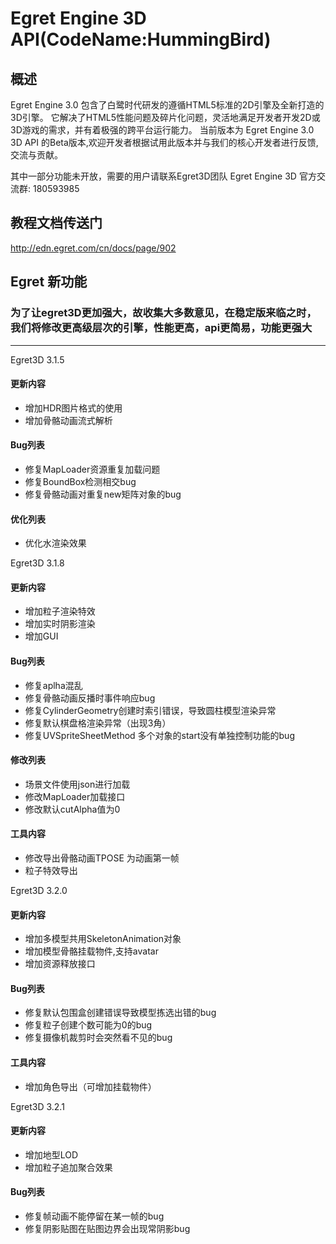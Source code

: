 # Egret Engine 3D API(CodeName:HummingBird)

## 概述

Egret Engine 3.0 包含了白鹭时代研发的遵循HTML5标准的2D引擎及全新打造的3D引擎。
它解决了HTML5性能问题及碎片化问题，灵活地满足开发者开发2D或3D游戏的需求，并有着极强的跨平台运行能力。
当前版本为 Egret Engine 3.0 3D API 的Beta版本,欢迎开发者根据试用此版本并与我们的核心开发者进行反馈,交流与贡献。

其中一部分功能未开放，需要的用户请联系Egret3D团队
Egret Engine 3D 官方交流群: 180593985

## 教程文档传送门 ##
http://edn.egret.com/cn/docs/page/902

## Egret  新功能 
### 为了让egret3D更加强大，故收集大多数意见，在稳定版来临之时，我们将修改更高级层次的引擎，性能更高，api更简易，功能更强大
----


Egret3D 3.1.5
#### 更新内容
* 增加HDR图片格式的使用
* 增加骨骼动画流式解析

#### Bug列表
* 修复MapLoader资源重复加载问题
* 修复BoundBox检测相交bug
* 修复骨骼动画对重复new矩阵对象的bug

#### 优化列表
* 优化水渲染效果

Egret3D 3.1.8
#### 更新内容
* 增加粒子渲染特效
* 增加实时阴影渲染
* 增加GUI

#### Bug列表
* 修复aplha混乱
* 修复骨骼动画反播时事件响应bug
* 修复CylinderGeometry创建时索引错误，导致圆柱模型渲染异常
* 修复默认棋盘格渲染异常（出现3角）
* 修复UVSpriteSheetMethod 多个对象的start没有单独控制功能的bug

#### 修改列表
* 场景文件使用json进行加载
* 修改MapLoader加载接口
* 修改默认cutAlpha值为0

#### 工具内容
* 修改导出骨骼动画TPOSE 为动画第一帧
* 粒子特效导出

Egret3D 3.2.0
#### 更新内容
* 增加多模型共用SkeletonAnimation对象
* 增加模型骨骼挂载物件,支持avatar
* 增加资源释放接口

#### Bug列表
* 修复默认包围盒创建错误导致模型拣选出错的bug
* 修复粒子创建个数可能为0的bug
* 修复摄像机裁剪时会突然看不见的bug


#### 工具内容
* 增加角色导出（可增加挂载物件）

Egret3D 3.2.1
#### 更新内容
* 增加地型LOD
* 增加粒子追加聚合效果

#### Bug列表
* 修复帧动画不能停留在某一帧的bug
* 修复阴影贴图在贴图边界会出现常阴影bug